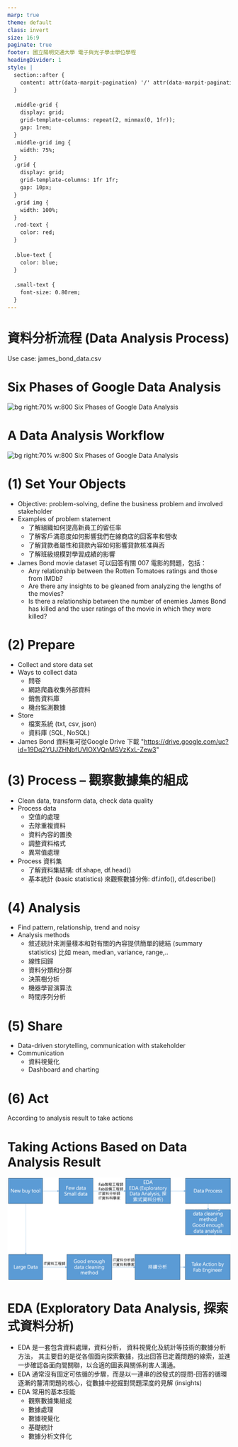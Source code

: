 ```yaml
---
marp: true
theme: default
class: invert
size: 16:9
paginate: true
footer: 國立陽明交通大學 電子與光子學士學位學程
headingDivider: 1
style: |
  section::after {
    content: attr(data-marpit-pagination) '/' attr(data-marpit-pagination-total);
  }
  
  .middle-grid {
    display: grid;
    grid-template-columns: repeat(2, minmax(0, 1fr));
    gap: 1rem;
  }
  .middle-grid img {
    width: 75%;
  }
  .grid {
    display: grid;
    grid-template-columns: 1fr 1fr;
    gap: 10px;
  }
  .grid img {
    width: 100%;
  }
  .red-text {
    color: red;
  }
  
  .blue-text {
    color: blue;  
  }

  .small-text {
    font-size: 0.80rem;
  }
---
```

# 資料分析流程 (Data Analysis Process)
Use case: james_bond_data.csv

# Six Phases of Google Data Analysis
![bg right:70% w:800 Six Phases of Google Data Analysis](https://miro.medium.com/v2/resize:fit:1100/format:webp/1*4h7ahFBqnaFHeWibHWOl7w.png)

# A Data Analysis Workflow
![bg right:70% w:800 Six Phases of Google Data Analysis](https://realpython.com/cdn-cgi/image/width=1292,format=auto/https://files.realpython.com/media/ie-data-analysis-workflowv3.bfb835b95c5e.png)

# (1) Set Your Objects
- Objective: problem-solving, define the business problem and involved stakeholder
- Examples of problem statement
  - 了解組織如何提高新員工的留任率
  - 了解客戶滿意度如何影響我們在線商店的回客率和營收
  - 了解貸款者屬性和貸款內容如何影響貸款核准與否
  - 了解班級規模對學習成績的影響
- James Bond movie dataset 可以回答有關 007 電影的問題，包括：
  - Any relationship between the Rotten Tomatoes ratings and those from IMDb?
  - Are there any insights to be gleaned from analyzing the lengths of the movies?
  - Is there a relationship between the number of enemies James Bond has killed and the user ratings of the movie in which they were killed?

# (2) Prepare
  - Collect and store data set
  - Ways to collect data
    - 問卷
    - 網路爬蟲收集外部資料
    - 銷售資料庫
    - 機台監測數據
  - Store 
    - 檔案系統 (txt, csv, json)
    - 資料庫 (SQL, NoSQL)
  - James Bond 資料集可從Google Drive 下載 "https://drive.google.com/uc?id=19Dq2YUJZHNbfUVIOXVQnMSVzKxL-Zew3"

# (3) Process – 觀察數據集的組成
- Clean data, transform data, check data quality
- Process data
  - 空值的處理
  - 去除重複資料
  - 資料內容的置換
  - 調整資料格式
  - 異常值處理
- Process 資料集
  - 了解資料集結構: df.shape, df.head()
  - 基本統計 (basic statistics) 來觀察數據分佈: df.info(), df.describe()

# (4) Analysis
- Find pattern, relationship, trend and noisy
- Analysis methods
  - 敘述統計來測量樣本和對有關的內容提供簡單的總結 (summary statistics)
    比如 mean, median, variance, range,..
  - 線性回歸
  - 資料分類和分群
  - 決策樹分析
  - 機器學習演算法
  - 時間序列分析

# (5) Share
- Data-driven storytelling, communication with stakeholder
- Communication
  - 資料視覺化
  - Dashboard and charting

# (6) Act
According to analysis result to take actions

# Taking Actions Based on Data Analysis Result
![bg right:70% w:800 fab tool](../files/image/fab_tool_data_analysis.png)

# EDA (Exploratory Data Analysis, 探索式資料分析)
- EDA 是一套包含資料處理，資料分析， 資料視覺化及統計等技術的數據分析方法， 其主要目的是從各個面向探索數據，找出回答已定義問題的線索，並進一步確認各面向間關聯，以合適的圖表與關係利害人溝通。
- EDA 通常沒有固定可依循的步驟，而是以一連串的啟發式的提問-回答的循環逐漸的釐清問題的核心，從數據中挖掘對問題深度的見解 (insights)
- EDA 常用的基本技能
  - 觀察數據集組成
  - 數據處理
  - 數據視覺化
  - 基礎統計
  - 數據分析文件化